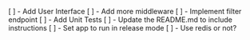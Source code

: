 [ ] - Add User Interface
[ ] - Add more middleware
[ ] - Implement filter endpoint
[ ] - Add Unit Tests
[ ] - Update the README.md to include instructions
[ ] - Set app to run in release mode
[ ] - Use redis or not?

